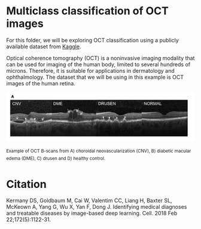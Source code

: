 # Multiclass classification of OCT images

For this folder, we will be exploring OCT classification using a publicly available dataset from [Kaggle](https://www.kaggle.com/datasets/paultimothymooney/kermany2018?resource=download). 

Optical coherence tomography (OCT) is a noninvasive imaging modality that can be used for imaging of the human body, limited to several hundreds of microns. Therefore, it is suitable for applications in dermatology and ophthalmology. The dataset that we will be using in this example is OCT images of the human retina.

![Examples of abnormalities of retinopathies in OCT B-scans](/misc/oct_kaggle.png)

<sup> Example of OCT B-scans from A) choroidal neovascularization (CNV), B) diabetic macular edema (DME), C) drusen and D) healthy control. </sub>

# Citation

Kermany DS, Goldbaum M, Cai W, Valentim CC, Liang H, Baxter SL, McKeown A, Yang G, Wu X, Yan F, Dong J. Identifying medical diagnoses and treatable diseases by image-based deep learning. Cell. 2018 Feb 22;172(5):1122-31.
